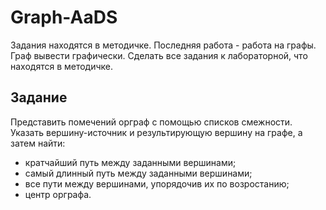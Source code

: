 # Graph-AaDS

Задания находятся в методичке. Последняя работа - работа на графы. 
Граф вывести графически. Сделать все задания к лабораторной, что находятся в методичке.

## Задание
Представить помечений орграф с помощью списков смежности. Указать вершину-источник и результирующую вершину на графе, а затем найти:
 - кратчайший путь между заданными вершинами;
 - самый длинный путь между заданными вершинами;
 - все пути между вершинами, упорядочив их по возростанию;
 - центр орграфа.